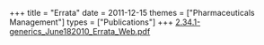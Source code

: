 +++
title = "Errata"
date = 2011-12-15
themes = ["Pharmaceuticals Management"]
types = ["Publications"]
+++
[2.34.1-generics_June182010_Errata_Web.pdf](/files/2.34.1-generics_June182010_Errata_Web.pdf)
